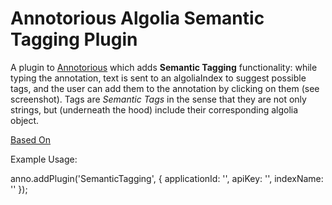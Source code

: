# Annotorious Algolia Semantic Tagging Plugin

A plugin to [Annotorious](http://annotorious.github.io) which adds __Semantic Tagging__
functionality: while typing the annotation, text is sent to an algoliaIndex to suggest possible tags, and the user can add them to the annotation by clicking on them (see screenshot). Tags are _Semantic Tags_ in the sense that they are not only strings, but (underneath the hood) include their corresponding algolia object.

[Based On](http://github.com/annotorious/annotorious-semantic-tagging-plugin)

Example Usage:

anno.addPlugin('SemanticTagging', { applicationId: '', apiKey: '', indexName: '' });